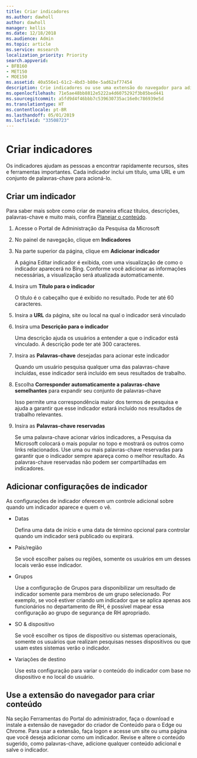 ```yaml
---
title: Criar indicadores
ms.author: dawholl
author: dawholl
manager: kellis
ms.date: 12/18/2018
ms.audience: Admin
ms.topic: article
ms.service: mssearch
localization_priority: Priority
search.appverid:
- BFB160
- MET150
- MOE150
ms.assetid: 40a556e1-61c2-4bd3-b80e-5ad62af77454
description: Crie indicadores ou use uma extensão do navegador para adicioná-los aos seus resultados de trabalho da Pesquisa da Microsoft
ms.openlocfilehash: 71e5ae48bb8812e5222a4d6075292f3b85bed441
ms.sourcegitcommit: a5fd9d4f46bbb7c539630735ac16e0c786939e5d
ms.translationtype: HT
ms.contentlocale: pt-BR
ms.lasthandoff: 05/01/2019
ms.locfileid: "33508723"
---
```

# <a name="create-bookmarks"></a>Criar indicadores

Os indicadores ajudam as pessoas a encontrar rapidamente recursos, sites e ferramentas importantes. Cada indicador inclui um título, uma URL e um conjunto de palavras-chave para acioná-lo.
  
## <a name="create-a-bookmark"></a>Criar um indicador

Para saber mais sobre como criar de maneira eficaz títulos, descrições, palavras-chave e muito mais, confira [Planejar o conteúdo](plan-your-content.md).
  
1. Acesse o Portal de Administração da Pesquisa da Microsoft
    
2. No painel de navegação, clique em **Indicadores**
    
3. Na parte superior da página, clique em **Adicionar indicador**
    
    A página Editar indicador é exibida, com uma visualização de como o indicador aparecerá no Bing. Conforme você adicionar as informações necessárias, a visualização será atualizada automaticamente.
    
4. Insira um **Título para o indicador**
    
    O título é o cabeçalho que é exibido no resultado. Pode ter até 60 caracteres.
    
5. Insira a **URL** da página, site ou local na qual o indicador será vinculado 
    
6. Insira uma **Descrição para o indicador**
    
    Uma descrição ajuda os usuários a entender a que o indicador está vinculado. A descrição pode ter até 300 caracteres.
    
7. Insira as **Palavras-chave** desejadas para acionar este indicador 
    
    Quando um usuário pesquisa qualquer uma das palavras-chave incluídas, esse indicador será incluído em seus resultados de trabalho.
    
8. Escolha **Corresponder automaticamente a palavras-chave semelhantes** para expandir seu conjunto de palavras-chave 
    
    Isso permite uma correspondência maior dos termos de pesquisa e ajuda a garantir que esse indicador estará incluído nos resultados de trabalho relevantes.
    
9. Insira as **Palavras-chave reservadas**
    
    Se uma palavra-chave acionar vários indicadores, a Pesquisa da Microsoft colocará o mais popular no topo e mostrará os outros como links relacionados. Use uma ou mais palavras-chave reservadas para garantir que o indicador sempre apareça como o melhor resultado. As palavras-chave reservadas não podem ser compartilhadas em indicadores.
    
## <a name="add-bookmark-settings"></a>Adicionar configurações de indicador

As configurações de indicador oferecem um controle adicional sobre quando um indicador aparece e quem o vê.
  
- Datas
    
    Defina uma data de início e uma data de término opcional para controlar quando um indicador será publicado ou expirará. 
    
- País/região
    
    Se você escolher países ou regiões, somente os usuários em um desses locais verão esse indicador.
    
- Grupos
    
    Use a configuração de Grupos para disponibilizar um resultado de indicador somente para membros de um grupo selecionado. Por exemplo, se você estiver criando um indicador que se aplica apenas aos funcionários no departamento de RH, é possível mapear essa configuração ao grupo de segurança de RH apropriado.
    
- SO &amp; dispositivo
    
    Se você escolher os tipos de dispositivo ou sistemas operacionais, somente os usuários que realizam pesquisas nesses dispositivos ou que usam estes sistemas verão o indicador.
    
- Variações de destino
    
    Use esta configuração para variar o conteúdo do indicador com base no dispositivo e no local do usuário.
    
## <a name="use-a-browser-extension-to-create-content"></a>Use a extensão do navegador para criar conteúdo

Na seção Ferramentas do Portal do administrador, faça o download e instale a extensão de navegador do criador de Conteúdo para o Edge ou Chrome. Para usar a extensão, faça logon e acesse um site ou uma página que você deseja adicionar como um indicador. Revise e altere o conteúdo sugerido, como palavras-chave, adicione qualquer conteúdo adicional e salve o indicador.